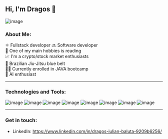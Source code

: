## Hi, I'm Dragos 👋

![image](https://r4.wallpaperflare.com/wallpaper/385/939/726/michelangelo-the-creation-of-adam-fresco-michelangelo-museum-the-sistine-chapel-wallpaper-05ecd075b5e2241a3f99d3e998f2b873.jpg)

### About Me:
⚛️ Fullstack developer 🔜 Software developer <br>
📗 One of my main hobbies is reading <br>
📈 I'm a crypto/stock market enthusiasts <br>
🥋 Brazilian Jiu-Jitsu blue belt <br>
🧑‍💻 Currently enrolled in JAVA bootcamp <br>
🤖 AI enthusiast <br>


<hr>

### Technologies and Tools:
![image](https://github.com/Gaspair/Gaspair/assets/84362852/1159ef8f-1bac-4fb1-9b5e-c9f3671b21f4)
![image](https://github.com/Gaspair/Gaspair/assets/84362852/6cc558e8-f268-46f6-9e5f-e3fad2ed4fe8)
![image](https://github.com/Gaspair/Gaspair/assets/84362852/562fbd9b-7020-437c-b700-6a5c7ad46957)
![image](https://github.com/Gaspair/Gaspair/assets/84362852/84299d63-7d25-484c-9efa-cec3c26aa473)
![image](https://github.com/Gaspair/Gaspair/assets/84362852/d7540f83-ef4f-4b7a-a01d-9d87776237ec)
![image](https://github.com/Gaspair/Gaspair/assets/84362852/ff833b9a-6c0d-4411-af96-6f381e7c4445)
![image](https://cdn.iconscout.com/icon/free/png-64/sass-226054.png)
![image](https://cdn.iconscout.com/icon/free/png-64/visual-studio-code-1868941-1583105.png)

<hr>

### Get in touch: 
- LinkedIn: https://www.linkedin.com/in/dragos-iulian-baluta-9209b6256/
